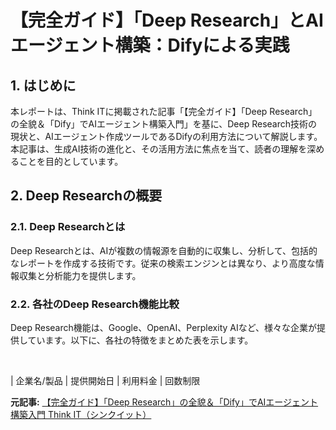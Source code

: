 # 【完全ガイド】「Deep Research」とAIエージェント構築：Difyによる実践

## 1. はじめに

本レポートは、Think ITに掲載された記事「【完全ガイド】「Deep Research」の全貌＆「Dify」でAIエージェント構築入門」を基に、Deep Research技術の現状と、AIエージェント作成ツールであるDifyの利用方法について解説します。本記事は、生成AI技術の進化と、その活用方法に焦点を当て、読者の理解を深めることを目的としています。

## 2. Deep Researchの概要

### 2.1. Deep Researchとは

Deep Researchとは、AIが複数の情報源を自動的に収集し、分析して、包括的なレポートを作成する技術です。従来の検索エンジンとは異なり、より高度な情報収集と分析能力を提供します。

### 2.2. 各社のDeep Research機能比較

Deep Research機能は、Google、OpenAI、Perplexity AIなど、様々な企業が提供しています。以下に、各社の特徴をまとめた表を示します。

<br>

| 企業名/製品 | 提供開始日 | 利用料金 | 回数制限 

**元記事:** [【完全ガイド】「Deep Research」の全貌＆「Dify」でAIエージェント構築入門 Think IT（シンクイット）](https://thinkit.co.jp/article/38037)